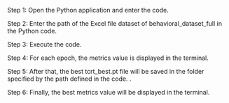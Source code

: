 
Step 1: Open the Python application and enter the code.

Step 2: Enter the path of the Excel file dataset of behavioral_dataset_full in the Python code.

Step 3: Execute the code.

Step 4: For each epoch, the metrics value is displayed in the terminal.

Step 5: After that, the best tcrt_best.pt file will be saved in the folder specified by the path defined in the code. .

Step 6: Finally, the best metrics value will be displayed in the terminal.
